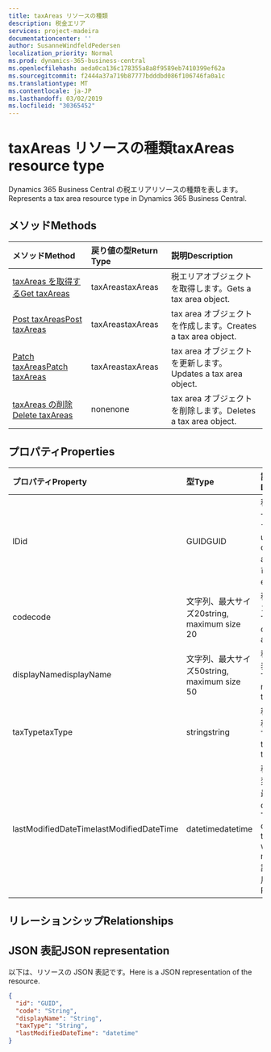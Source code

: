 ```yaml
---
title: taxAreas リソースの種類
description: 税金エリア
services: project-madeira
documentationcenter: ''
author: SusanneWindfeldPedersen
localization_priority: Normal
ms.prod: dynamics-365-business-central
ms.openlocfilehash: aeda0ca136c178355a8a8f9589eb7410399ef62a
ms.sourcegitcommit: f2444a37a719b87777bdddbd086f106746fa0a1c
ms.translationtype: MT
ms.contentlocale: ja-JP
ms.lasthandoff: 03/02/2019
ms.locfileid: "30365452"
---
```

# <a name="taxareas-resource-type"></a><span data-ttu-id="bfc18-103">taxAreas リソースの種類</span><span class="sxs-lookup"><span data-stu-id="bfc18-103">taxAreas resource type</span></span>
<span data-ttu-id="bfc18-104">Dynamics 365 Business Central の税エリアリソースの種類を表します。</span><span class="sxs-lookup"><span data-stu-id="bfc18-104">Represents a tax area resource type in Dynamics 365 Business Central.</span></span>

## <a name="methods"></a><span data-ttu-id="bfc18-105">メソッド</span><span class="sxs-lookup"><span data-stu-id="bfc18-105">Methods</span></span>
| <span data-ttu-id="bfc18-106">メソッド</span><span class="sxs-lookup"><span data-stu-id="bfc18-106">Method</span></span>       | <span data-ttu-id="bfc18-107">戻り値の型</span><span class="sxs-lookup"><span data-stu-id="bfc18-107">Return Type</span></span>  |<span data-ttu-id="bfc18-108">説明</span><span class="sxs-lookup"><span data-stu-id="bfc18-108">Description</span></span>|
|:---------------|:--------|:----------|
|[<span data-ttu-id="bfc18-109">taxAreas を取得する</span><span class="sxs-lookup"><span data-stu-id="bfc18-109">Get taxAreas</span></span>](../api/dynamics-taxarea-get.md)|<span data-ttu-id="bfc18-110">taxAreas</span><span class="sxs-lookup"><span data-stu-id="bfc18-110">taxAreas</span></span>|<span data-ttu-id="bfc18-111">税エリアオブジェクトを取得します。</span><span class="sxs-lookup"><span data-stu-id="bfc18-111">Gets a tax area object.</span></span>|
|[<span data-ttu-id="bfc18-112">Post taxAreas</span><span class="sxs-lookup"><span data-stu-id="bfc18-112">Post taxAreas</span></span>](../api/dynamics-create-taxarea.md)|<span data-ttu-id="bfc18-113">taxAreas</span><span class="sxs-lookup"><span data-stu-id="bfc18-113">taxAreas</span></span>|<span data-ttu-id="bfc18-114">tax area オブジェクトを作成します。</span><span class="sxs-lookup"><span data-stu-id="bfc18-114">Creates a tax area object.</span></span>|
|[<span data-ttu-id="bfc18-115">Patch taxAreas</span><span class="sxs-lookup"><span data-stu-id="bfc18-115">Patch taxAreas</span></span>](../api/dynamics-taxarea-update.md)|<span data-ttu-id="bfc18-116">taxAreas</span><span class="sxs-lookup"><span data-stu-id="bfc18-116">taxAreas</span></span>|<span data-ttu-id="bfc18-117">tax area オブジェクトを更新します。</span><span class="sxs-lookup"><span data-stu-id="bfc18-117">Updates a tax area object.</span></span>|
|[<span data-ttu-id="bfc18-118">taxAreas の削除</span><span class="sxs-lookup"><span data-stu-id="bfc18-118">Delete taxAreas</span></span>](../api/dynamics-taxarea-delete.md)|<span data-ttu-id="bfc18-119">none</span><span class="sxs-lookup"><span data-stu-id="bfc18-119">none</span></span>|<span data-ttu-id="bfc18-120">tax area オブジェクトを削除します。</span><span class="sxs-lookup"><span data-stu-id="bfc18-120">Deletes a tax area object.</span></span>|

## <a name="properties"></a><span data-ttu-id="bfc18-121">プロパティ</span><span class="sxs-lookup"><span data-stu-id="bfc18-121">Properties</span></span>
| <span data-ttu-id="bfc18-122">プロパティ</span><span class="sxs-lookup"><span data-stu-id="bfc18-122">Property</span></span>     | <span data-ttu-id="bfc18-123">型</span><span class="sxs-lookup"><span data-stu-id="bfc18-123">Type</span></span>   |<span data-ttu-id="bfc18-124">説明</span><span class="sxs-lookup"><span data-stu-id="bfc18-124">Description</span></span>|
|:---------------|:--------|:----------|
|<span data-ttu-id="bfc18-125">ID</span><span class="sxs-lookup"><span data-stu-id="bfc18-125">id</span></span>|<span data-ttu-id="bfc18-126">GUID</span><span class="sxs-lookup"><span data-stu-id="bfc18-126">GUID</span></span>|<span data-ttu-id="bfc18-127">税エリアの一意の ID です。</span><span class="sxs-lookup"><span data-stu-id="bfc18-127">The unique ID of the tax area.</span></span> <span data-ttu-id="bfc18-128">編集不可。</span><span class="sxs-lookup"><span data-stu-id="bfc18-128">Non-editable.</span></span>|
|<span data-ttu-id="bfc18-129">code</span><span class="sxs-lookup"><span data-stu-id="bfc18-129">code</span></span>|<span data-ttu-id="bfc18-130">文字列、最大サイズ20</span><span class="sxs-lookup"><span data-stu-id="bfc18-130">string, maximum size 20</span></span>| <span data-ttu-id="bfc18-131">税エリアのコード。</span><span class="sxs-lookup"><span data-stu-id="bfc18-131">The code of the tax area.</span></span>|
|<span data-ttu-id="bfc18-132">displayName</span><span class="sxs-lookup"><span data-stu-id="bfc18-132">displayName</span></span>|<span data-ttu-id="bfc18-133">文字列、最大サイズ50</span><span class="sxs-lookup"><span data-stu-id="bfc18-133">string, maximum size 50</span></span>| <span data-ttu-id="bfc18-134">税エリアの表示名。</span><span class="sxs-lookup"><span data-stu-id="bfc18-134">The display name of the tax area.</span></span>|
|<span data-ttu-id="bfc18-135">taxType</span><span class="sxs-lookup"><span data-stu-id="bfc18-135">taxType</span></span>|<span data-ttu-id="bfc18-136">string</span><span class="sxs-lookup"><span data-stu-id="bfc18-136">string</span></span>|<span data-ttu-id="bfc18-137">税エリアの税タイプ。</span><span class="sxs-lookup"><span data-stu-id="bfc18-137">The tax type of the tax area.</span></span>|
|<span data-ttu-id="bfc18-138">lastModifiedDateTime</span><span class="sxs-lookup"><span data-stu-id="bfc18-138">lastModifiedDateTime</span></span>|<span data-ttu-id="bfc18-139">datetime</span><span class="sxs-lookup"><span data-stu-id="bfc18-139">datetime</span></span>|<span data-ttu-id="bfc18-140">税エリアが変更された最後の datetime。</span><span class="sxs-lookup"><span data-stu-id="bfc18-140">The last datetime the tax area was modified.</span></span> <span data-ttu-id="bfc18-141">読み取り専用です。</span><span class="sxs-lookup"><span data-stu-id="bfc18-141">Read-Only.</span></span>|

## <a name="relationships"></a><span data-ttu-id="bfc18-142">リレーションシップ</span><span class="sxs-lookup"><span data-stu-id="bfc18-142">Relationships</span></span>

## <a name="json-representation"></a><span data-ttu-id="bfc18-143">JSON 表記</span><span class="sxs-lookup"><span data-stu-id="bfc18-143">JSON representation</span></span>

<span data-ttu-id="bfc18-144">以下は、リソースの JSON 表記です。</span><span class="sxs-lookup"><span data-stu-id="bfc18-144">Here is a JSON representation of the resource.</span></span>


```json
{
  "id": "GUID",
  "code": "String",
  "displayName": "String",
  "taxType": "String",
  "lastModifiedDateTime": "datetime"
}
```


